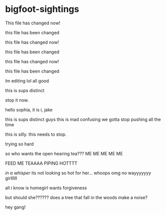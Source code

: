 # bigfoot-sightings


This file has changed now!

this file has been changed


this file has changed now! 

this file has been changed

this file has changed now! 


this file has been changed




Im editing lol
all good


this is sups distinct


stop it now. 


hello sophia, it is i, jake 

this is sups distinct
guys this is mad confusing we gotta stop pushing all the time

this is silly. this needs to stop. 

trying so hard

so who wants the open hearing tea???
ME ME ME ME ME

FEED ME TEAAAA PIPING HOTTTT

*in a whisper* its not looking so hot for her... whoops 
omg no wayyyyyyy girllllll 

all i know is homegirl wants forgiveness

but should she??????
does a tree that fall in the woods make a noise?


hey gang!